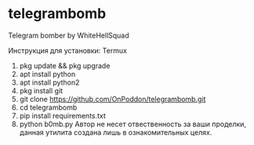 # telegrambomb
Telegram bomber by WhiteHellSquad

Инструкция для установки:
Termux
  1. pkg update && pkg upgrade
  2. apt install python
  3. apt install python2
  4. pkg install git
  5. git clone https://github.com/OnPoddon/telegrambomb.git
  6. cd telegrambomb
  7. pip install requirements.txt
  8. python b0mb.py
Автор не несет отвественность за ваши проделки, данная утилита создана лишь в ознакомительных целях.
